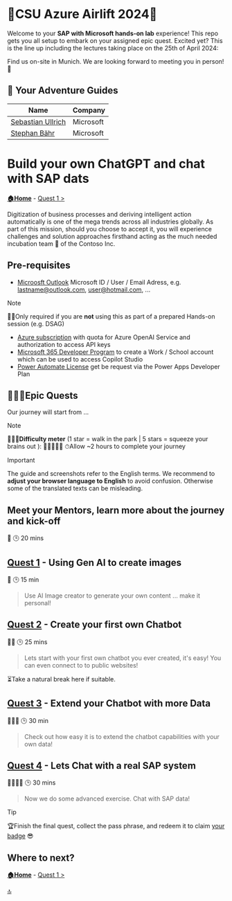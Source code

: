 # 🌌CSU Azure Airlift 2024📎

Welcome to your **SAP with Microsoft hands-on lab** experience! This repo gets you all setup to embark on your assigned epic quest. Excited yet? This is the line up including the lectures taking place on the 25th of April 2024:

Find us on-site in Munich. We are looking forward to meeting you in person! 🤝


## 🚸 Your Adventure Guides

| Name             | Company  |
| ---------------- | -------- |
| [Sebastian Ullrich](https://www.linkedin.com/in/sebastian-ullrich-677b36168/)  | Microsoft |
| [Stephan Bähr](https://www.linkedin.com/in/stephan-b%C3%A4hr-53b9a8116/)    | Microsoft |


# Build your own ChatGPT and chat with SAP dats

**[🏠Home](../README.md)** - [ Quest 1 >](student/quest1.md)

Digitization of business processes and deriving intelligent action automatically is one of the mega trends across all industries globally. As part of this mission, should you choose to accept it, you will experience challenges and solution approaches firsthand acting as the much needed incubation team 🐣 of the Contoso Inc.

## Pre-requisites

- [Microosft Outlook](https://www.microsoft.com/en-us/microsoft-365/outlook/email-and-calendar-software-microsoft-outlook) Microsoft ID / User / Email Adress, e.g. lastname@outlook.com, user@hotmail.com, ...

> [!NOTE]
>🏋🏽Only required if you are **not** using this as part of a prepared Hands-on session (e.g. DSAG)
>- [Azure subscription](https://azure.microsoft.com/free/) with quota for Azure OpenAI Service and authorization to access API keys
>- [Microsoft 365 Developer Program](https://developer.microsoft.com/en-us/microsoft-365/dev-program) to create a Work / School account which can be used to access Copilot Studio
>- [Power Automate License](https://powerapps.microsoft.com/en-us/developerplan/) get be request via the Power Apps Developer Plan 

## 🧙🏾‍♀️Epic Quests

Our journey will start from ...

> [!NOTE]
>🏋🏽‍♂️**Difficulty meter** (1 star = walk in the park | 5 stars = squeeze your brains out ): 🌟🌟🌟🌟🌟
>⏱Allow ~2 hours to complete your journey

> [!IMPORTANT]
>The guide and screenshots refer to the English terms. We recommend to **adjust your browser language to English** to avoid confusion. Otherwise some of the translated texts can be misleading. 

## Meet your Mentors, learn more about the journey and kick-off

🌟
🕒 20 mins

## [Quest 1](student/quest1.md) - Using Gen AI to create images

🌟
🕒 15 min
>Use AI Image creator to generate your own content ... make it personal!

## [Quest 2](student/quest2.md) - Create your first own Chatbot 

🌟🌟
🕒 25 mins
>Lets start with your first own chatbot you ever created, it's easy! You can even connect to to public websites!

⏳Take a natural break here if suitable.

## [Quest 3](student/quest3.md) - Extend your Chatbot with more Data

🌟🌟🌟
🕒 30 min
>Check out how easy it is to extend the chatbot capabilities with your own data!

## [Quest 4](student/quest4.md) - Lets Chat with a real SAP system

🌟🌟🌟🌟
🕒 30 mins
>Now we do some advanced exercise. Chat with SAP data!

> [!TIP]
>🏆Finish the final quest, collect the pass phrase, and redeem it to claim [your badge](https://webhostingforconverter.z16.web.core.windows.net/claim-reward-chatgpt.html) 😎

## Where to next?

**[🏠Home](../README.md)** - [ Quest 1 >](student/quest1.md)

[🔝](#)

